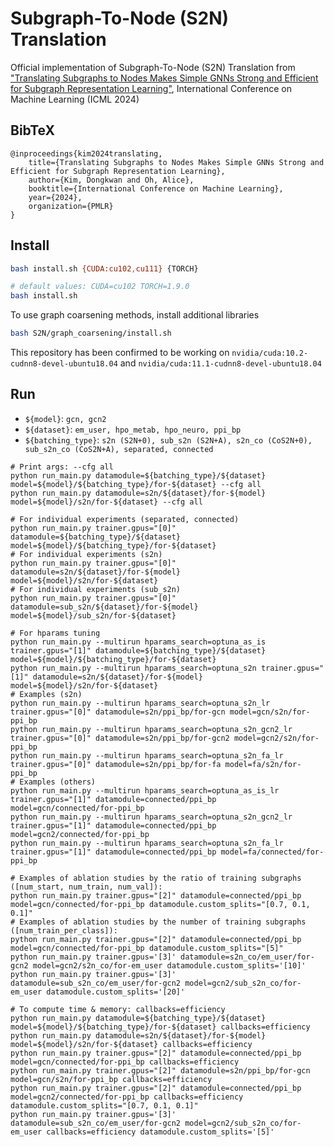 # Subgraph-To-Node (S2N) Translation

Official implementation of Subgraph-To-Node (S2N) Translation from ["Translating Subgraphs to Nodes Makes Simple GNNs
Strong and Efficient for Subgraph Representation Learning"](https://arxiv.org/abs/2204.04510), International
Conference on Machine Learning (ICML 2024)

## BibTeX

```
@inproceedings{kim2024translating,
    title={Translating Subgraphs to Nodes Makes Simple GNNs Strong and Efficient for Subgraph Representation Learning},
    author={Kim, Dongkwan and Oh, Alice},
    booktitle={International Conference on Machine Learning},
    year={2024},
    organization={PMLR}
}
```

## Install

```bash
bash install.sh {CUDA:cu102,cu111} {TORCH}

# default values: CUDA=cu102 TORCH=1.9.0
bash install.sh 
```

To use graph coarsening methods, install additional libraries

```bash
bash S2N/graph_coarsening/install.sh
```

This repository has been confirmed to be working on `nvidia/cuda:10.2-cudnn8-devel-ubuntu18.04`
and `nvidia/cuda:11.1-cudnn8-devel-ubuntu18.04`

## Run

- `${model}`: `gcn, gcn2`
- `${dataset}`: `em_user, hpo_metab, hpo_neuro, ppi_bp`
- `${batching_type}`: `s2n (S2N+0), sub_s2n (S2N+A), s2n_co (CoS2N+0), sub_s2n_co (CoS2N+A), separated, connected`

```shell
# Print args: --cfg all
python run_main.py datamodule=${batching_type}/${dataset} model=${model}/${batching_type}/for-${dataset} --cfg all
python run_main.py datamodule=s2n/${dataset}/for-${model} model=${model}/s2n/for-${dataset} --cfg all

# For individual experiments (separated, connected)
python run_main.py trainer.gpus="[0]" datamodule=${batching_type}/${dataset} model=${model}/${batching_type}/for-${dataset}
# For individual experiments (s2n)
python run_main.py trainer.gpus="[0]" datamodule=s2n/${dataset}/for-${model} model=${model}/s2n/for-${dataset}
# For individual experiments (sub_s2n)
python run_main.py trainer.gpus="[0]" datamodule=sub_s2n/${dataset}/for-${model} model=${model}/sub_s2n/for-${dataset}

# For hparams tuning
python run_main.py --multirun hparams_search=optuna_as_is trainer.gpus="[1]" datamodule=${batching_type}/${dataset} model=${model}/${batching_type}/for-${dataset}
python run_main.py --multirun hparams_search=optuna_s2n trainer.gpus="[1]" datamodule=s2n/${dataset}/for-${model} model=${model}/s2n/for-${dataset}
# Examples (s2n)
python run_main.py --multirun hparams_search=optuna_s2n_lr trainer.gpus="[0]" datamodule=s2n/ppi_bp/for-gcn model=gcn/s2n/for-ppi_bp
python run_main.py --multirun hparams_search=optuna_s2n_gcn2_lr trainer.gpus="[0]" datamodule=s2n/ppi_bp/for-gcn2 model=gcn2/s2n/for-ppi_bp
python run_main.py --multirun hparams_search=optuna_s2n_fa_lr trainer.gpus="[0]" datamodule=s2n/ppi_bp/for-fa model=fa/s2n/for-ppi_bp
# Examples (others)
python run_main.py --multirun hparams_search=optuna_as_is_lr trainer.gpus="[1]" datamodule=connected/ppi_bp model=gcn/connected/for-ppi_bp
python run_main.py --multirun hparams_search=optuna_s2n_gcn2_lr trainer.gpus="[1]" datamodule=connected/ppi_bp model=gcn2/connected/for-ppi_bp
python run_main.py --multirun hparams_search=optuna_s2n_fa_lr trainer.gpus="[1]" datamodule=connected/ppi_bp model=fa/connected/for-ppi_bp

# Examples of ablation studies by the ratio of training subgraphs ([num_start, num_train, num_val]):
python run_main.py trainer.gpus="[2]" datamodule=connected/ppi_bp model=gcn/connected/for-ppi_bp datamodule.custom_splits="[0.7, 0.1, 0.1]"
# Examples of ablation studies by the number of training subgraphs ([num_train_per_class]):
python run_main.py trainer.gpus="[2]" datamodule=connected/ppi_bp model=gcn/connected/for-ppi_bp datamodule.custom_splits="[5]"
python run_main.py trainer.gpus='[3]' datamodule=s2n_co/em_user/for-gcn2 model=gcn2/s2n_co/for-em_user datamodule.custom_splits='[10]'
python run_main.py trainer.gpus='[3]' datamodule=sub_s2n_co/em_user/for-gcn2 model=gcn2/sub_s2n_co/for-em_user datamodule.custom_splits='[20]'

# To compute time & memory: callbacks=efficiency
python run_main.py datamodule=${batching_type}/${dataset} model=${model}/${batching_type}/for-${dataset} callbacks=efficiency
python run_main.py datamodule=s2n/${dataset}/for-${model} model=${model}/s2n/for-${dataset} callbacks=efficiency
python run_main.py trainer.gpus="[2]" datamodule=connected/ppi_bp model=gcn/connected/for-ppi_bp callbacks=efficiency
python run_main.py trainer.gpus="[2]" datamodule=s2n/ppi_bp/for-gcn model=gcn/s2n/for-ppi_bp callbacks=efficiency
python run_main.py trainer.gpus="[2]" datamodule=connected/ppi_bp model=gcn2/connected/for-ppi_bp callbacks=efficiency datamodule.custom_splits="[0.7, 0.1, 0.1]"
python run_main.py trainer.gpus='[3]' datamodule=sub_s2n_co/em_user/for-gcn2 model=gcn2/sub_s2n_co/for-em_user callbacks=efficiency datamodule.custom_splits='[5]'
```
